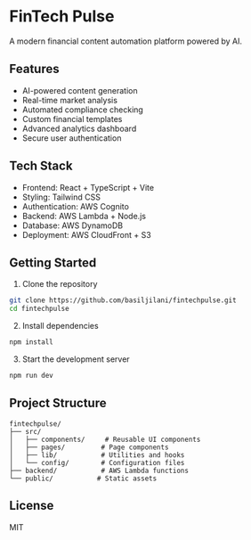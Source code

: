 # FinTech Pulse

A modern financial content automation platform powered by AI.

## Features

- AI-powered content generation
- Real-time market analysis
- Automated compliance checking
- Custom financial templates
- Advanced analytics dashboard
- Secure user authentication

## Tech Stack

- Frontend: React + TypeScript + Vite
- Styling: Tailwind CSS
- Authentication: AWS Cognito
- Backend: AWS Lambda + Node.js
- Database: AWS DynamoDB
- Deployment: AWS CloudFront + S3

## Getting Started

1. Clone the repository
```bash
git clone https://github.com/basiljilani/fintechpulse.git
cd fintechpulse
```

2. Install dependencies
```bash
npm install
```

3. Start the development server
```bash
npm run dev
```

## Project Structure

```
fintechpulse/
├── src/
│   ├── components/     # Reusable UI components
│   ├── pages/         # Page components
│   ├── lib/           # Utilities and hooks
│   └── config/        # Configuration files
├── backend/           # AWS Lambda functions
└── public/           # Static assets
```

## License

MIT
